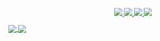 <p align="center">
  <a href="#">
    <img src="https://img.shields.io/twitter/follow/evilsocket?style=for-the-badge&label=%40evilsocket&logo=twitter&logoColor=00AEFF&labelColor=black&color=7fff00">
  </a>
  <a href="#">
    <img src="https://img.shields.io/badge/-simone%20margaritelli-blue?style=for-the-badge&logo=Linkedin&logoColor=00AEFF&labelColor=black&color=black">
  </a>
  <a href="mailto:x.victorlopes@gmail.com">
    <img src="https://img.shields.io/badge/evilsocket@gmail.com-0078D4?style=for-the-badge&logo=Microsoft-Outlook&logoColor=00AEFF&labelColor=black&color=black">
  </a>
  <a href="#">
    <img src="https://img.shields.io/keybase/pgp/evilsocket?style=for-the-badge&logoColor=00AEFF&labelColor=black&color=7fff00">
  </a>
</p>

<a href="https://github.com/vgutolopes">
  <img align="center" src="https://github-readme-stats.vercel.app/api?username=vgutolopes&count_private=true&show_icons=true&theme=chartreuse-dark" />
</a>
<a href="https://github.com/vgutolopes">
  <img align="center" src="https://github-readme-stats.vercel.app/api/top-langs/?username=vgutolopes&layout=compact&theme=chartreuse-dark&langs_count=8" />
</a>
